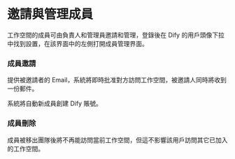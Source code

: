 # 邀請與管理成員

工作空間的成員可由負責人和管理員邀請和管理，登錄後在 Dify 的用戶頭像下拉中找到設置，在該界面中的左側打開成員管理界面。

### 成員邀請

提供被邀請者的 Email，系統將即時批准對方訪問工作空間，被邀請人同時將收到一份郵件。

系統將自動新成員創建 Dify 賬號。

### 成員刪除

成員被移出團隊後將不再能訪問當前工作空間，但這不影響該用戶訪問其它已加入的工作空間。
